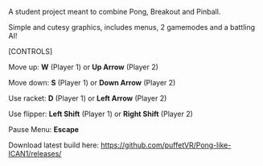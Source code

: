 A student project meant to combine Pong, Breakout and Pinball.

Simple and cutesy graphics, includes menus, 2 gamemodes and a battling AI!

[CONTROLS]

Move up: **W** (Player 1) or **Up Arrow** (Player 2)

Move down: **S** (Player 1) or **Down Arrow** (Player 2)

Use racket:  **D** (Player 1) or **Left Arrow** (Player 2)

Use flipper:  **Left Shift** (Player 1) or **Right Shift** (Player 2)

Pause Menu: **Escape**

Download latest build here: https://github.com/puffetVR/Pong-like-ICAN1/releases/

